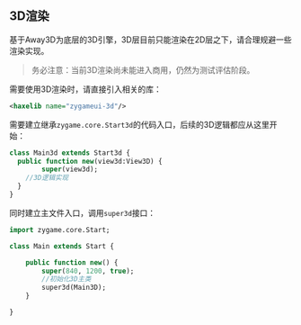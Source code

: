 ## 3D渲染

基于Away3D为底层的3D引擎，3D层目前只能渲染在2D层之下，请合理规避一些渲染实现。

> 务必注意：当前3D渲染尚未能进入商用，仍然为测试评估阶段。

需要使用3D渲染时，请直接引入相关的库：

```xml
<haxelib name="zygameui-3d"/>
```

需要建立继承`zygame.core.Start3d`的代码入口，后续的3D逻辑都应从这里开始：

```haxe
class Main3d extends Start3d {
  public function new(view3d:View3D) {
		super(view3d);
    //3D逻辑实现
  }
}
```

同时建立主文件入口，调用`super3d`接口：

```haxe
import zygame.core.Start;

class Main extends Start {

	public function new() {
		super(840, 1200, true);
		//初始化3D主类
		super3d(Main3D);
	}

}
```

